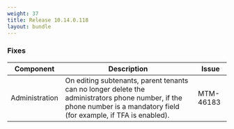 ```yaml
---
weight: 37
title: Release 10.14.0.118
layout: bundle
---
```


<!--14.0.0.118 -->


### Fixes

<div><table ><colgroup>
<col style="width: 15%;"><col style="width: 70%;"><col style="width: 15%;"></colgroup>
<thead><tr>
<th>
Component</th>
<th>
Description</th>
<th>
Issue</th>
</tr>
</thead><tbody>

<tr>
<td>
Administration</td>
<td> On editing subtenants, parent tenants can no longer delete the administrators phone number, if the phone number is a mandatory field (for example, if TFA is enabled). </td>
<td>
MTM-46183</td>
</tr>

</tbody></table></div>
